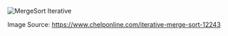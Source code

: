 ![MergeSort Iterative](../../../../../assets/MergeSortIterative.jpg)

Image Source: https://www.chelponline.com/iterative-merge-sort-12243